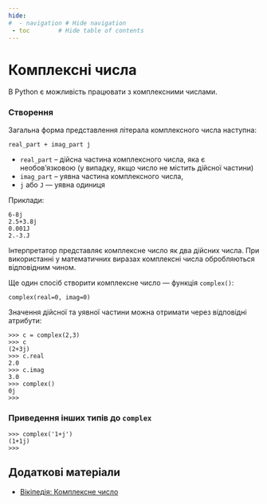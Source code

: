 ```yaml
---
hide:
#  - navigation # Hide navigation
 - toc        # Hide table of contents
---
```


# Комплексні числа

В Python є можливість працювати з комплексними числами. 

### Створення

Загальна форма представлення літерала комплексного числа наступна: 

	real_part + imag_part j

- `real_part` – дійсна частина комплексного числа, яка є необов’язковою (у випадку, якщо число не містить дійсної частини)
- `imag_part` – уявна частина комплексного числа, 
- `j` або `J` — уявна одиниця 

Приклади:

	6-8j
	2.5+3.8j
	0.001J
	2.-3.J

Інтерпретатор представляє комплексне число як два дійсних числа. 
При використанні у математичних виразах комплексні числа обробляються відповідним чином. 

Ще один спосіб створити комплексне число — функція `complex()`: 

	complex(real=0, imag=0)

Значення дійсної та уявної частини можна отримати через відповідні атрибути: 

	>>> c = complex(2,3)
	>>> c
	(2+3j)
	>>> c.real
	2.0
	>>> c.imag
	3.0
	>>> complex()
	0j
	>>>

### Приведення інших типів до `complex`	
<!-- TODO -->
	>>> complex('1+j')
	(1+1j)
	>>>

	
## Додаткові матеріали

- [Вікіпедія: Комплексне число](https://uk.wikipedia.org/wiki/Комплексне_число)
